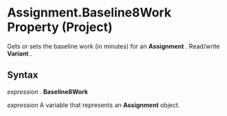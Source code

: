 
# Assignment.Baseline8Work Property (Project)

Gets or sets the baseline work (in minutes) for an  **Assignment** . Read/write **Variant** .


## Syntax

 _expression_ . **Baseline8Work**

 _expression_ A variable that represents an **Assignment** object.

